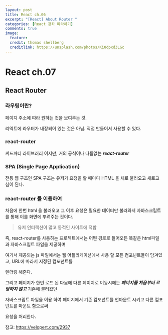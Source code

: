 ```yaml
---
layout: post
title: React ch.06
excerpt: "[React] About Router "
categories: [React 강좌 따라하기]
comments: true
image:
  feature:
  credit: thomas shellberg
  creditlink: https://unsplash.com/photos/Ki0dpxd3LGc
---
```


# React ch.07

## React Router

### 라우팅이란?

  페이지 주소에 따라 원하는 것을 보여주는 것.


  리엑트에 라우터가 내장되어 있는 것은 아님.
  직접 만들어서 사용할 수 있다.

### react-router

  써드파티 라이브러리 이지만, 거의 공식이나 다름없는 ***react-router***


### SPA (Single Page Application)

  전통 웹 구조인 SPA 구조는 유저가 요청을 할 때마다 HTML 을 새로 불러오고 새로고침이 된다.


### react-router 를 이용하여

  처음에 한번 html 을 불러오고 그 이후 요청은 필요한 데이터만 불러와서 자바스크립트를 통해 이를 화면에 뿌려주는 것이다.
  > 유저 인터랙션이 많고 동적인 사이트에 적합


즉, react-router를 사용하는 프로젝트에서는 어떤 경로로 들어오든 똑같은 html파일과 자바스크립트 파일을 제공하며

여기서 제공되는 js 파일에서는 웹 어플리케이션에서 사용 할 모든 컴포넌트들이 담겨있고, URL에 따라서 지정된 컴포넌트를

렌더링 해준다.

그리고 페이지가 한번 로드 된 다음에 다른 페이지로 이동시에는 ***페이지를 처음부터 로딩하지 않고*** 기존에 불러왔던

자바스크립트 파일을 이용 하여 페이지에서 기존 컴포넌트를 언마운트 시키고 다른 컴포넌트를 마운트 함으로써

요청을 처리한다.


참고: https://velopert.com/2937
